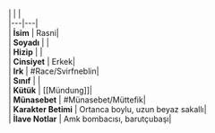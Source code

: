 |  |  |<br>|---|---|<br>| **İsim** | Rasni|<br>| **Soyadı** | |<br>| **Hizip** | |<br>| **Cinsiyet** | Erkek|<br>| **Irk** | #Race/Svirfneblin|<br>| **Sınıf** | |<br>| **Kütük** | [[Mündung]]|<br>| **Münasebet** | #Münasebet/Müttefik|<br>| **Karakter Betimi** | Ortanca boylu, uzun beyaz sakallı|<br>| **İlave Notlar** | Amk bombacısı, barutçubaşı|<br>
